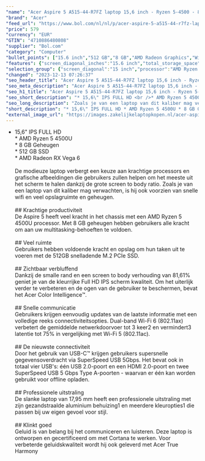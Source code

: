```yaml
---
"name": "Acer Aspire 5 A515-44-R7FZ laptop 15,6 inch - Ryzen 5-4500 - 8GB DDR4 - 512GB SSD - Vega 6 - Windows 10"
"brand": "Acer"
"feed_url": "https://www.bol.com/nl/nl/p/acer-aspire-5-a515-44-r7fz-laptop-15-6-inch-ryzen-5-4500-8gb-ddr4-512gb-ssd-vega-6-windows-10/9300000059305360"
"price": 579
"currency": "EUR"
"GTIN": "4710886480808"
"supplier": "Bol.com"
"category": "Computer"
"bullet_points": ["15.6 inch","512 GB","8 GB","AMD Radeon Graphics","Windows"]
"features": {"screen_diagonal_inches":"15.6 inch","total_storage_space":"512 GB","memory_size":"8 GB","graphics_card":"AMD Radeon Graphics","operating_system":"Windows"}
"selection_group": {"screen_diagonal":"15 inch","processor":"AMD Ryzen 5","changed_price_past_3_days":false,"product_family":"Aspire 5"}
"changed": "2023-12-13 07:26:37"
"seo_header_title": "Acer Aspire 5 A515-44-R7FZ laptop 15,6 inch - Ryzen 5-4500 - 8GB DDR4 - 512GB SSD - Vega 6 - Windows 10"
"seo_meta_description": "Acer Aspire 5 A515-44-R7FZ laptop 15,6 inch - Ryzen 5-4500 - 8GB DDR4 - 512GB SSD - Vega 6 - Windows 10"
"seo_h1_title": "Acer Aspire 5 A515-44-R7FZ laptop 15,6 inch - Ryzen 5-4500 - 8GB DDR4 - 512GB SSD - Vega 6 - Windows 10"
"seo_short_description": "* 15,6\" IPS FULL HD <br />* AMD Ryzen 5 4500U<br />* 8 GB Geheugen<br />* 512 GB SSD<br />* AMD Radeon RX Vega 6<br /><br />De modieuze laptop verbergt een keuze aan krachtige processors en grafische afbeeldingen die gebruikers zullen helpen om het meeste uit het scherm te halen dankzij de grote screen to body ratio."
"seo_long_description": "Zoals je van een laptop van dit kaliber mag verwachten, is hij ook voorzien van snelle wifi en veel opslagruimte en geheugen. <br /><br />## Krachtige productiviteit<br />De Aspire 5 heeft veel kracht in het chassis met een AMD Ryzen 5 4500U processor. Met 8 GB geheugen hebben gebruikers alle kracht om aan uw multitasking-behoeften te voldoen. <br /><br />## Veel ruimte<br />Gebruikers hebben voldoende kracht en opslag om hun taken uit te voeren met de 512GB snelladende M. 2 PCIe SSD. <br /><br />## Zichtbaar verbluffend<br />Dankzij de smalle rand en een screen to body verhouding van 81,61% geniet je van de kleurrijke Full HD IPS scherm kwaliteit. Om het uiterlijk verder te verbeteren en de ogen van de gebruiker te beschermen, bevat het Acer Color Intelligence™. <br /><br />## Snelle communicatie<br />Gebruikers krijgen eenvoudig updates van de laatste informatie met een volledige reeks connectiviteitsopties. Dual-band Wi-Fi 6 (802. 11ax) verbetert de gemiddelde netwerkdoorvoer tot 3 keer2 en vermindert3 latentie tot 75% in vergelijking met Wi-Fi 5 (802. 11ac). <br /><br />## De nieuwste connectiviteit<br />Door het gebruik van USB-C™ krijgen gebruikers supersnelle gegevensoverdracht via SuperSpeed USB 5Gbps. Het bevat ook in totaal vier USB's: één USB 2. 0-poort en een HDMI 2. 0-poort en twee SuperSpeed USB 5 Gbps Type A-poorten - waarvan er één kan worden gebruikt voor offline opladen. <br /><br />## Professionele uitstraling<br />De slanke laptop van 17,95 mm heeft een professionele uitstraling met zijn gezandstraalde aluminium behuizing1 en meerdere kleuropties1 die passen bij uw eigen gevoel voor stijl. <br /><br />## Klinkt goed<br />Geluid is van belang bij het communiceren en luisteren. Deze laptop is ontworpen en gecertificeerd om met Cortana te werken. Voor verbeterde geluidskwaliteit wordt hij ook geleverd met Acer True Harmony<br />"
"short_description": "* 15,6\" IPS FULL HD * AMD Ryzen 5 4500U * 8 GB Geheugen * 512 GB SSD * AMD Radeon RX Vega 6 De modieuze laptop verbergt een keuze aan krachtige processors en grafische afbeeldingen die gebruikers zullen helpen om het meeste uit het scherm te halen dankzij de grote screen to body ratio. Zoals je van een laptop van dit kaliber mag verwachten, is hij ook voorzien van snelle wifi en veel opslagruimte en geheugen. ## Krachtige productiviteit De Aspire 5 heeft veel kracht in het chassis met een AMD Ryzen 5 4500U processor. Met 8 GB geheugen hebben gebruikers alle kracht om aan uw multitasking-behoeften te voldoen. ## Veel ruimte Gebruikers hebben voldoende kracht en opslag om hun taken uit te voeren met de 512GB snelladende M.2 PCIe SSD. ## Zichtbaar verbluffend Dankzij de smalle rand en een screen to body verhouding van 81,61% geniet je van de kleurrijke Full HD IPS scherm kwaliteit. Om het uiterlijk verder te verbeteren en de ogen van de gebruiker te beschermen, bevat het Acer Color Intelligence™. ## Snelle communicatie Gebruikers krijgen eenvoudig updates van de laatste informatie met een volledige reeks connectiviteitsopties. Dual-band Wi-Fi 6 (802.11ax) verbetert de gemiddelde netwerkdoorvoer tot 3 keer2 en vermindert3 latentie tot 75% in vergelijking met Wi-Fi 5 (802.11ac). ## De nieuwste connectiviteit Door het gebruik van USB-C™ krijgen gebruikers supersnelle gegevensoverdracht via SuperSpeed USB 5Gbps. Het bevat ook in totaal vier USB's: één USB 2.0-poort en een HDMI 2.0-poort en twee SuperSpeed USB 5 Gbps Type A-poorten - waarvan er één kan worden gebruikt voor offline opladen. ## Professionele uitstraling De slanke laptop van 17,95 mm heeft een professionele uitstraling met zijn gezandstraalde aluminium behuizing1 en meerdere kleuropties1 die passen bij uw eigen gevoel voor stijl. ## Klinkt goed Geluid is van belang bij het communiceren en luisteren. Deze laptop is ontworpen en gecertificeerd om met Cortana te werken. Voor verbeterde geluidskwaliteit wordt hij ook geleverd met Acer True Harmony"
"external_image_url": "https://images.zakelijkelaptopkopen.nl/acer-aspire-5-a515-44-r7fz-laptop-15-6-inch-ryzen-5-4500-8gb-ddr4-512gb-ssd-vega-6-windows-10.webp"
---
```


* 15,6" IPS FULL HD <br />* AMD Ryzen 5 4500U<br />* 8 GB Geheugen<br />* 512 GB SSD<br />* AMD Radeon RX Vega 6<br /><br />De modieuze laptop verbergt een keuze aan krachtige processors en grafische afbeeldingen die gebruikers zullen helpen om het meeste uit het scherm te halen dankzij de grote screen to body ratio. Zoals je van een laptop van dit kaliber mag verwachten, is hij ook voorzien van snelle wifi en veel opslagruimte en geheugen.<br /><br />## Krachtige productiviteit<br />De Aspire 5 heeft veel kracht in het chassis met een AMD Ryzen 5 4500U processor. Met 8 GB geheugen hebben gebruikers alle kracht om aan uw multitasking-behoeften te voldoen.<br /><br />## Veel ruimte<br />Gebruikers hebben voldoende kracht en opslag om hun taken uit te voeren met de 512GB snelladende M.2 PCIe SSD.<br /><br />## Zichtbaar verbluffend<br />Dankzij de smalle rand en een screen to body verhouding van 81,61% geniet je van de kleurrijke Full HD IPS scherm kwaliteit. Om het uiterlijk verder te verbeteren en de ogen van de gebruiker te beschermen, bevat het Acer Color Intelligence™.<br /><br />## Snelle communicatie<br />Gebruikers krijgen eenvoudig updates van de laatste informatie met een volledige reeks connectiviteitsopties. Dual-band Wi-Fi 6 (802.11ax) verbetert de gemiddelde netwerkdoorvoer tot 3 keer2 en vermindert3 latentie tot 75% in vergelijking met Wi-Fi 5 (802.11ac).<br /><br />## De nieuwste connectiviteit<br />Door het gebruik van USB-C™ krijgen gebruikers supersnelle gegevensoverdracht via SuperSpeed USB 5Gbps. Het bevat ook in totaal vier USB's: één USB 2.0-poort en een HDMI 2.0-poort en twee SuperSpeed USB 5 Gbps Type A-poorten - waarvan er één kan worden gebruikt voor offline opladen.<br /><br />## Professionele uitstraling<br />De slanke laptop van 17,95 mm heeft een professionele uitstraling met zijn gezandstraalde aluminium behuizing1 en meerdere kleuropties1 die passen bij uw eigen gevoel voor stijl.<br /><br />## Klinkt goed<br />Geluid is van belang bij het communiceren en luisteren. Deze laptop is ontworpen en gecertificeerd om met Cortana te werken. Voor verbeterde geluidskwaliteit wordt hij ook geleverd met Acer True Harmony<br />